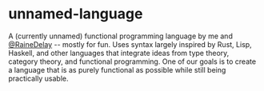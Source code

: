 # unnamed-language

A (currently unnamed) functional programming language by me and
[@RaineDelay](https://github.com/RaineDelay) -- mostly for fun. Uses syntax
largely inspired by Rust, Lisp, Haskell, and other languages that integrate
ideas from type theory, category theory, and functional programming. One of our
goals is to create a language that is as purely functional as possible while
still being practically usable.

